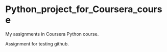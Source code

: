 # Python_project_for_Coursera_course
My assignments in Coursera Python course.

Assignment for testing github.
